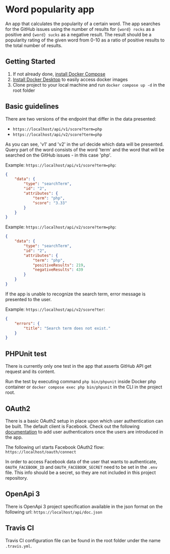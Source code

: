 # Word popularity app

An app that calculates the popularity of a certain word. The app
searches for the GitHub issues using the number of results for `{word} rocks` as a positive and
`{word} sucks` as a negative result. The result should be a popularity rating of the given word from 0-10
as a ratio of positive results to the total number of results.
## Getting Started

1. If not already done, [install Docker Compose](https://docs.docker.com/compose/install/)
2. [Install Docker Desktop](https://www.docker.com/products/docker-desktop/) to easily access docker images
3. Clone project to your local machine and run `docker compose up -d` in the root folder

## Basic guidelines

There are two versions of the endpoint that differ in the data presented:
* `https://localhost/api/v1/score?term=php`
* `https://localhost/api/v2/score?term=php`

As you can see, 'v1' and 'v2' in the url decide which data will be presented. 
Query part of the word consists of the word 'term' and the word that will be searched on the GitHub issues - in this case 'php'. 

Example: `https://localhost/api/v1/score?term=php`:
```json
{
    "data": {
        "type": "searchTerm",
        "id": "2",
        "attributes": {
            "term": "php",
            "score": "3.33"
        }
    }
}
```

Example: `https://localhost/api/v2/score?term=php`:
```json
{
    "data": {
        "type": "searchTerm",
        "id": "2",
        "attributes": {
            "term": "php",
            "positiveResults": 219,
            "negativeResults": 439
        }
    }
}
```

If the app is unable to recognize the search term, error message is presented to the user.

Example: `https://localhost/api/v2/score?ter`:
```json
{
    "errors": {
        "title": "Search term does not exist."
    }
}
```

## PHPUnit test
There is currently only one test in the app that asserts GitHub API get request and its content.

Run the test by executing command `php bin/phpunit` inside Docker php container or `docker compose exec php bin/phpunit` in the CLI in the project root.

## OAuth2

There is a basic OAuth2 setup in place upon which user authentication can be built. The default client is Facebook. Check out the following [documentation](https://github.com/knpuniversity/oauth2-client-bundle)
to add user authenticators once the users are introduced in the app.

The following url starts Facebook OAuth2 flow:
`https://localhost/oauth/connect`

In order to access Facebook data of the user that wants to authenticate,
`OAUTH_FACEBOOK_ID` and `OAUTH_FACEBOOK_SECRET` need to be set in the `.env` file. This info should be a secret, so they are not included in this project repository.

## OpenApi 3

There is OpenApi 3 project specification available in the json format on the following url:
`https://localhost/api/doc.json`

## Travis CI

Travis CI configuration file can be found in the root folder under the name `.travis.yml`.

